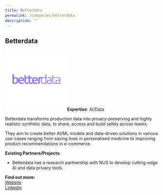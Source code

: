 ```yaml
---
title: Betterdata
permalink: /companies/betterdata
description: ""
---
```

## Betterdata

![Alt text for image on Isomer site](/images/betterdata.png)
**Expertise**: AI/Data

Betterdata transforms production data into privacy-preserving and highly realistic synthetic data, to share, access and build safely across teams.

They aim to create better AI/ML models and data-driven solutions in various use-cases ranging from saving lives in personalised medicine to improving product recommendations in e-commerce.

**Existing Partners/Projects**:
* Betterdata has a research partnership with NUS to develop cutting-edge AI and data privacy tools.


**Find out more:** \
[Website](https://www.betterdata.ai/)\
[Linkedin](
https://www.linkedin.com/company/betterdataai/)